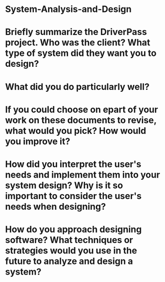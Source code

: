 # System-Analysis-and-Design
# Briefly summarize the DriverPass project. Who was the client? What type of system did they want you to design?

# What did you do particularly well?

# If you could choose on epart of your work on these documents to revise, what would you pick? How would you improve it?

# How did you interpret the user's needs and implement them into your system design? Why is it so important to consider the user's needs when designing?

# How do you approach designing software? What techniques or strategies would you use in the future to analyze and design a system? 
